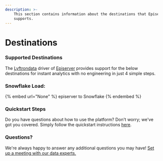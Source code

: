 ```yaml
---
description: >-
    This section contains information about the destinations that Episerver
    supports.
---
```


# Destinations

### Supported Destinations

The [Lyftrondata](https://www.lyftrondata.com/) driver of [Episerver](None) provides support for the below destinations for instant analytics with no engineering in just 4 simple steps.

### Snowflake Load:

{% embed url="None" %}
episerver to Snowflake
{% endembed %}

### Quickstart Steps

Do you have questions about how to use the platform? Don't worry; we've got you covered. Simply follow the quickstart instructions [here](README.md).

### Questions? <a href="#questions" id="questions"></a>

We're always happy to answer any additional questions you may have! [Set up a meeting with our data experts.](https://www.lyftrondata.com/book-a-meeting/)

